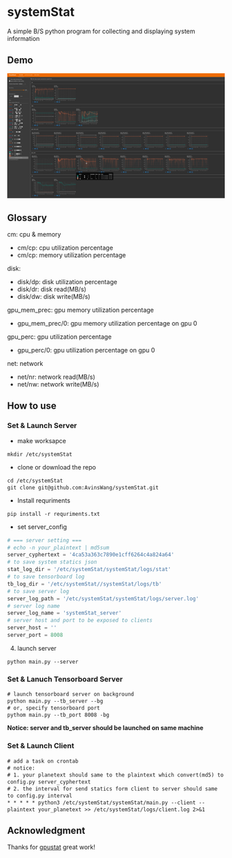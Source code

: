 # systemStat
A simple B/S python program for collecting and displaying system information

## Demo
![demo_img](demo.png)

## Glossary
cm: cpu & memory
- cm/cp: cpu utilization percentage
- cm/cp: memory utilization percentage

disk: 
- disk/dp: disk utilization percentage
- disk/dr: disk read(MB/s)
- disk/dw: disk write(MB/s)

gpu_mem_prec: gpu memory utilization percentage
- gpu_mem_prec/0: gpu memory utilization percentage on gpu 0

gpu_perc: gpu utilization percentage
- gpu_perc/0: gpu utilization percentage on gpu 0

net: network
- net/nr: network read(MB/s)
- net/nw: network write(MB/s)

## How to use
### Set & Launch Server
- make worksapce  
```shell
mkdir /etc/systemStat
```
- clone or download the repo
```shell
cd /etc/systemStat
git clone git@github.com:AvinsWang/systemStat.git
```

- Install requriments  
```shell
pip install -r requriments.txt
```

- set server_config
```python
# === server setting ===
# echo -n your_plaintext | md5sum
server_cyphertext = '4ca53a363c7890e1cff6264c4a824a64'
# to save system statics json
stat_log_dir = '/etc/systemStat/systemStat/logs/stat'
# to save tensorboard log
tb_log_dir = '/etc/systemStat//systemStat/logs/tb'
# to save server log
server_log_path = '/etc/systemStat/systemStat/logs/server.log'
# server log name
server_log_name = 'systemStat_server'
# server host and port to be exposed to clients
server_host = ''
server_port = 8008

```
4. launch server  
```shell
python main.py --server
```

### Set & Lanuch Tensorboard Server
```shell
# launch tensorboard server on background
python main.py --tb_server --bg
# or, specify tensorboard port
pythom main.py --tb_port 8008 -bg
```
**Notice: server and tb_server should be launched on same machine**

### Set & Launch Client
```shell
# add a task on crontab
# notice: 
# 1. your planetext should same to the plaintext which convert(md5) to config.py server_cyphertext
# 2. the interval for send statics form client to server should same to config.py interval
* * * * * python3 /etc/systemStat/systemStat/main.py --client --plaintext your_planetext >> /etc/systemStat/logs/client.log 2>&1
```

## Acknowledgment
Thanks for [gpustat](https://github.com/wookayin/gpustat) great work!